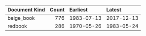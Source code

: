 | Document Kind   |   Count | Earliest   | Latest     |
|:----------------|--------:|:-----------|:-----------|
| beige_book      |     776 | 1983-07-13 | 2017-12-13 |
| redbook         |     286 | 1970-05-26 | 1983-05-24 |